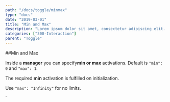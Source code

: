 ```yaml
---
path: "/docs/toggle/minmax"
type: "docs"
date: "2019-03-01"
title: "Min and Max"
description: "Lorem ipsum dolor sit amet, consectetur adipiscing elit. Nunc tempus laoreet leo sit amet iaculis."
categories: ["300-Interaction"]
parent: "Toggle"
---
```


##Min and Max

Inside a **manager** you can specify**min or max** activations. Default is `"min": 0` and `"max": 1`.

The required **min** activation is fulfilled on initialization.

Use `"max": "Infinity"`  for no limits.

<demo>
  <demovanilla src="demos/inline/demos/toggle/minmax">
  </demovanilla>
</demo>
`
